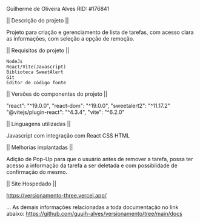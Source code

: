 Guilherme de Oliveira Alves
RID: #176841


|| Descrição do projeto ||

Projeto para criação e gerenciamento de lista de tarefas, com acesso clara as informações, com seleção a opção de remoção.



|| Requisitos do projeto ||

    NodeJs 
    React/Vite(Javascript)
    Biblioteca SweetAlert
    Git
    Editor de código fonte

    

|| Versões do componentes do projeto ||

"react": "^19.0.0",
    "react-dom": "^19.0.0",
    "sweetalert2": "^11.17.2"
    "@vitejs/plugin-react": "^4.3.4",
     "vite": "^6.2.0"

     


|| Linguagens utilizadas ||

Javascript com integração com React
CSS
HTML



|| Melhorias implantadas ||

Adição de Pop-Up para que o usuário antes de remover a tarefa, possa ter acesso a informação da
tarefa a ser deletada e com possiblidade de confirmação do mesmo.



|| Site Hospedado ||

https://versionamento-three.vercel.app/



...
As demais informações relacionadas a toda documentação no link abaixo:
https://github.com/guuih-alves/versionamento/tree/main/docs
